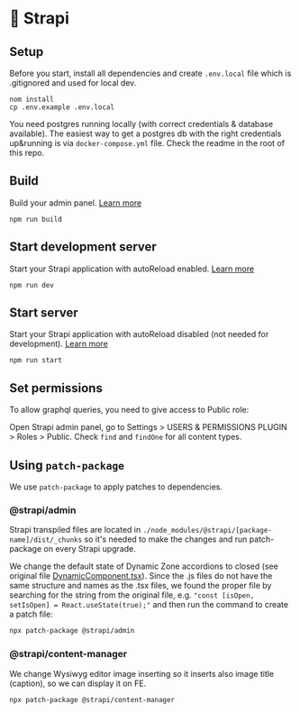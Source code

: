 # 🚀 Strapi

## Setup

Before you start, install all dependencies and create `.env.local` file which is .gitignored and used for local dev.

```
nom install
cp .env.example .env.local
```

You need postgres running locally (with correct credentials & database available). The easiest way to get a postgres db with the right credentials up&running is via `docker-compose.yml` file. Check the readme in the root of this repo.

## Build

Build your admin panel. [Learn more](https://docs.strapi.io/developer-docs/latest/developer-resources/cli/CLI.html#strapi-build)

```
npm run build
```

## Start development server

Start your Strapi application with autoReload enabled. [Learn more](https://docs.strapi.io/developer-docs/latest/developer-resources/cli/CLI.html#strapi-develop)

```
npm run dev
```

## Start server

Start your Strapi application with autoReload disabled (not needed for development). [Learn more](https://docs.strapi.io/developer-docs/latest/developer-resources/cli/CLI.html#strapi-start)

```
npm run start
```

## Set permissions

To allow graphql queries, you need to give access to Public role:

Open Strapi admin panel, go to Settings > USERS & PERMISSIONS PLUGIN > Roles > Public. Check `find` and `findOne` for all content types.

## Using `patch-package`

We use `patch-package` to apply patches to dependencies.

### @strapi/admin
Strapi transpiled files are located in `./node_modules/@strapi/[package-name]/dist/_chunks` so it's needed to make the changes and run patch-package on every Strapi upgrade.

We change the default state of Dynamic Zone accordions to closed (see original file [DynamicComponent.tsx](https://github.com/strapi/strapi/blob/11c0ef3bd0937cb32dd5da01e346090d8702dd0b/packages/core/admin/admin/src/content-manager/components/DynamicZone/DynamicComponent.tsx#L57)).
Since the .js files do not have the same structure and names as the .tsx files, we found the proper file by searching for the string from the original file, e.g. `"const [isOpen, setIsOpen] = React.useState(true);"`
and then run the command to create a patch file:
```bash
npx patch-package @strapi/admin
```

### @strapi/content-manager

We change Wysiwyg editor image inserting so it inserts also image title (caption), so we can display it on FE.
```bash
npx patch-package @strapi/content-manager
```
